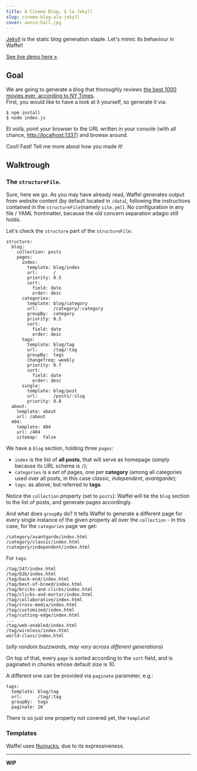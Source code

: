 ```yaml
---
title: A Cinema Blog, à la Jekyll
slug: cinema-blog-ala-jekyll
cover: annie-hall.jpg
---
```

[Jekyll](http://www.jekyll.io) is the static blog generation staple. Let's mimic its behaviour in Waffel!

[See live demo here »](/waffel/examples/cinema-blog-ala-jekyll/demo/index.html).

## Goal

We are going to generate a blog that thoroughly reviews [the best 1000 movies ever, according to NY Times](http://www.nytimes.com/ref/movies/1000best.html).  
First, you would like to have a look at it yourself, so generate it via:

    $ npm install
    $ node index.js
    
Et voilà, point your browser to the URL written in your console (with all chance, [http://localhost:1337](http://localhost:1337)) and browse around.

Cool! Fast! Tell me more about how you made it!

## Walktrough

### The `structureFile`.

Sure, here we go. As you may have already read, Waffel generates output from website content (by default located in `/data`), following the instructions contained in the `structureFile`(namely `site.yml`). No configuration in any file / YAML frontmatter, because the old concern separation adagio still holds.

Let's check the `structure` part of the  `structureFile`:

    structure:
      blog:
        collection: posts
        pages:
          index:
            template: blog/index
            url:      /
            priority: 0.5
            sort:
              field: date
              order: desc
          categories:
            template: blog/category
            url:      /category/:category
            groupBy:  category
            priority: 0.5
            sort:
              field: date
              order: desc        
          tags:
            template: blog/tag
            url:      /tag/:tag
            groupBy:  tags
            changefreq: weekly
            priority: 0.7
            sort:
              field: date
              order: desc
          single:
            template: blog/post
            url:      /posts/:slug
            priority: 0.8
      about:
        template: about
        url: /about
      404:
        template: 404
        url: /404
        sitemap:  false
        
We have a `blog` section, holding three `pages`:

- `index` is the list of **all posts**, that will serve as homepage (simply because its URL schema is `/`);
- `categories` is a _set_ of pages, one per **category** (among all categories used over all posts, in this case _classic_, _independent_, _avantgarde_);
- `tags`: as above, but referred to **tags**.

Notice the `collection` property (set to `posts`): Waffel will tie the `blog` section to the list of posts, and generate pages accordingly.

And what does `groupBy` do? It tells Waffel to generate a different page for every single instance of the given property all over the `collection` - in this case, for the `categories` page we get:

    /category/avantgarde/index.html
    /category/classic/index.html
    /category/independent/index.html

For `tags`:

    /tag/247/index.html
    /tag/b2b/index.html
    /tag/back-end/index.html
    /tag/best-of-breed/index.html
    /tag/bricks-and-clicks/index.html
    /tag/clicks-and-mortar/index.html
    /tag/collaborative/index.html
    /tag/cross-media/index.html
    /tag/customized/index.html
    /tag/cutting-edge/index.html
    ...
    /tag/web-enabled/index.html
    /tag/wireless/index.html
    world-class/index.html

(_silly random buzzwords, may vary across different generations_)

On top of that, every `page` is sorted according to the `sort` field, and is paginated in chunks whose default size is 10.

A different one can be provided via `paginate` parameter, e.g.:

    tags:
      template: blog/tag
      url:      /tag/:tag
      groupBy:  tags
      paginate: 20

There is so just one property not covered yet, the `template`!

    
### Templates

Waffel uses [Nunjucks](https://mozilla.github.io/nunjucks/), due to its expressiveness.

---

**WIP**
